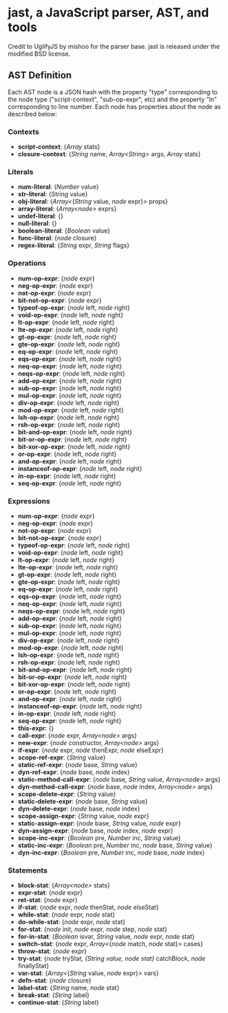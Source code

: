 # jast, a JavaScript parser, AST, and tools

Credit to UglifyJS by mishoo for the parser base.
jast is released under the modified BSD license.

## AST Definition

Each AST node is a JSON hash with the property "type" corresponding to the node type ("script-context", "sub-op-expr", etc) and the property "ln" corresponding to line number. Each node has properties about the node as described below:

### Contexts
*    **script-context**: {_Array<node>_ stats}
*    **closure-context**: {_String_ name, _Array<_String_>_ args, _Array<node>_ stats}

### Literals
*    **num-literal**: {_Number_ value}
*    **str-literal**: {_String_ value}
*    **obj-literal**: {_Array<_{_String_ value, _node_ expr}_>_ props}
*    **array-literal**: {_Array<_node_>_ exprs}
*    **undef-literal**: {}
*    **null-literal**: {}
*    **boolean-literal**: {_Boolean_ value}
*    **func-literal**: {_node_ closure}
*    **regex-literal**: {_String_ expr, _String_ flags}

### Operations
*    **num-op-expr**: {_node_ expr}
*    **neg-op-expr**: {_node_ expr}
*    **not-op-expr**: {_node_ expr}
*    **bit-not-op-expr**: {_node_ expr}
*    **typeof-op-expr**: {_node_ left, _node_ right}
*    **void-op-expr**: {_node_ left, _node_ right}
*    **lt-op-expr**: {_node_ left, _node_ right}
*    **lte-op-expr**: {_node_ left, _node_ right}
*    **gt-op-expr**: {_node_ left, _node_ right}
*    **gte-op-expr**: {_node_ left, _node_ right}
*    **eq-op-expr**: {_node_ left, _node_ right}
*    **eqs-op-expr**: {_node_ left, _node_ right}
*    **neq-op-expr**: {_node_ left, _node_ right}
*    **neqs-op-expr**: {_node_ left, _node_ right}
*    **add-op-expr**: {_node_ left, _node_ right}
*    **sub-op-expr**: {_node_ left, _node_ right}
*    **mul-op-expr**: {_node_ left, _node_ right}
*    **div-op-expr**: {_node_ left, _node_ right}
*    **mod-op-expr**: {_node_ left, _node_ right}
*    **lsh-op-expr**: {_node_ left, _node_ right}
*    **rsh-op-expr**: {_node_ left, _node_ right}
*    **bit-and-op-expr**: {_node_ left, _node_ right}
*    **bit-or-op-expr**: {_node_ left, _node_ right}
*    **bit-xor-op-expr**: {_node_ left, _node_ right}
*    **or-op-expr**: {_node_ left, _node_ right}
*    **and-op-expr**: {_node_ left, _node_ right}
*    **instanceof-op-expr**: {_node_ left, _node_ right}
*    **in-op-expr**: {_node_ left, _node_ right}
*    **seq-op-expr**: {_node_ left, _node_ right}

### Expressions
*    **num-op-expr**: {_node_ expr}
*    **neg-op-expr**: {_node_ expr}
*    **not-op-expr**: {_node_ expr}
*    **bit-not-op-expr**: {_node_ expr}
*    **typeof-op-expr**: {_node_ left, _node_ right}
*    **void-op-expr**: {_node_ left, _node_ right}
*    **lt-op-expr**: {_node_ left, _node_ right}
*    **lte-op-expr**: {_node_ left, _node_ right}
*    **gt-op-expr**: {_node_ left, _node_ right}
*    **gte-op-expr**: {_node_ left, _node_ right}
*    **eq-op-expr**: {_node_ left, _node_ right}
*    **eqs-op-expr**: {_node_ left, _node_ right}
*    **neq-op-expr**: {_node_ left, _node_ right}
*    **neqs-op-expr**: {_node_ left, _node_ right}
*    **add-op-expr**: {_node_ left, _node_ right}
*    **sub-op-expr**: {_node_ left, _node_ right}
*    **mul-op-expr**: {_node_ left, _node_ right}
*    **div-op-expr**: {_node_ left, _node_ right}
*    **mod-op-expr**: {_node_ left, _node_ right}
*    **lsh-op-expr**: {_node_ left, _node_ right}
*    **rsh-op-expr**: {_node_ left, _node_ right}
*    **bit-and-op-expr**: {_node_ left, _node_ right}
*    **bit-or-op-expr**: {_node_ left, _node_ right}
*    **bit-xor-op-expr**: {_node_ left, _node_ right}
*    **or-op-expr**: {_node_ left, _node_ right}
*    **and-op-expr**: {_node_ left, _node_ right}
*    **instanceof-op-expr**: {_node_ left, _node_ right}
*    **in-op-expr**: {_node_ left, _node_ right}
*    **seq-op-expr**: {_node_ left, _node_ right}
*    **this-expr**: {}
*    **call-expr**: {_node_ expr, _Array<_node_>_ args}
*    **new-expr**: {_node_ constructor, _Array<_node_>_ args}
*    **if-expr**: {_node_ expr, _node_ thenExpr, _node_ elseExpr}
*    **scope-ref-expr**: {_String_ value}
*    **static-ref-expr**: {_node_ base, _String_ value}
*    **dyn-ref-expr**: {_node_ base, _node_ index}
*    **static-method-call-expr**: {_node_ base, _String_ value, _Array<_node_>_ args}
*    **dyn-method-call-expr**: {_node_ base, _node_ index, _Array<_node_>_ args}
*    **scope-delete-expr**: {_String_ value}
*    **static-delete-expr**: {_node_ base, _String_ value}
*    **dyn-delete-expr**: {_node_ base, _node_ index}
*    **scope-assign-expr**: {_String_ value, _node_ expr}
*    **static-assign-expr**: {_node_ base, _String_ value, _node_ expr}
*    **dyn-assign-expr**: {_node_ base, _node_ index, _node_ expr}
*    **scope-inc-expr**: {_Boolean_ pre, _Number_ inc, _String_ value}
*    **static-inc-expr**: {_Boolean_ pre, _Number_ inc, _node_ base, _String_ value}
*    **dyn-inc-expr**: {_Boolean_ pre, _Number_ inc, _node_ base, _node_ index}

### Statements
*    **block-stat**: {_Array<_node_>_ stats}
*    **expr-stat**: {_node_ expr}
*    **ret-stat**: {_node_ expr}
*    **if-stat**: {_node_ expr, _node_ thenStat, _node_ elseStat}
*    **while-stat**: {_node_ expr, _node_ stat}
*    **do-while-stat**: {_node_ expr, _node_ stat}
*    **for-stat**: {_node_ init, _node_ expr, _node_ step, _node_ stat}
*    **for-in-stat**: {_Boolean_ isvar, _String_ value, _node_ expr, _node_ stat}
*    **switch-stat**: {_node_ expr, _Array<_{_node_ match, _node_ stat}_>_ cases}
*    **throw-stat**: {_node_ expr}
*    **try-stat**: {_node_ tryStat, _{_String_ value, _node_ stat}_ catchBlock, _node_ finallyStat}
*    **var-stat**: {_Array<_{_String_ value, _node_ expr}_>_ vars}
*    **defn-stat**: {_node_ closure}
*    **label-stat**: {_String_ name, _node_ stat}
*    **break-stat**: {_String_ label}
*    **continue-stat**: {_String_ label}